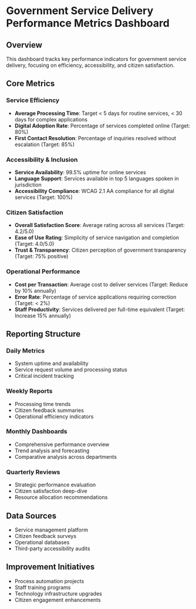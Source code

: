 # Government Service Delivery Performance Metrics Dashboard

## Overview
This dashboard tracks key performance indicators for government service delivery, focusing on efficiency, accessibility, and citizen satisfaction.

## Core Metrics

### Service Efficiency
- **Average Processing Time**: Target < 5 days for routine services, < 30 days for complex applications
- **Digital Adoption Rate**: Percentage of services completed online (Target: 80%)
- **First Contact Resolution**: Percentage of inquiries resolved without escalation (Target: 85%)

### Accessibility & Inclusion
- **Service Availability**: 99.5% uptime for online services
- **Language Support**: Services available in top 5 languages spoken in jurisdiction
- **Accessibility Compliance**: WCAG 2.1 AA compliance for all digital services (Target: 100%)

### Citizen Satisfaction
- **Overall Satisfaction Score**: Average rating across all services (Target: 4.2/5.0)
- **Ease of Use Rating**: Simplicity of service navigation and completion (Target: 4.0/5.0)
- **Trust & Transparency**: Citizen perception of government transparency (Target: 75% positive)

### Operational Performance
- **Cost per Transaction**: Average cost to deliver services (Target: Reduce by 10% annually)
- **Error Rate**: Percentage of service applications requiring correction (Target: < 2%)
- **Staff Productivity**: Services delivered per full-time equivalent (Target: Increase 15% annually)

## Reporting Structure

### Daily Metrics
- System uptime and availability
- Service request volume and processing status
- Critical incident tracking

### Weekly Reports
- Processing time trends
- Citizen feedback summaries
- Operational efficiency indicators

### Monthly Dashboards
- Comprehensive performance overview
- Trend analysis and forecasting
- Comparative analysis across departments

### Quarterly Reviews
- Strategic performance evaluation
- Citizen satisfaction deep-dive
- Resource allocation recommendations

## Data Sources
- Service management platform
- Citizen feedback surveys
- Operational databases
- Third-party accessibility audits

## Improvement Initiatives
- Process automation projects
- Staff training programs
- Technology infrastructure upgrades
- Citizen engagement enhancements